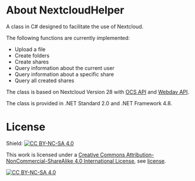 # About NextcloudHelper

A class in C# designed to facilitate the use of Nextcloud.

The following functions are currently implemented:
- Upload a file
- Create folders
- Create shares
- Query information about the current user
- Query information about a specific share
- Query all created shares

The class is based on Nextcloud Version 28 with [OCS API](https://docs.nextcloud.com/server/latest/developer_manual/client_apis/OCS/index.html) and
[Webdav API]( https://docs.nextcloud.com/server/latest/developer_manual/client_apis/WebDAV/index.html).

The class is provided in .NET Standard 2.0 and .NET Framework 4.8.


# License

Shield: [![CC BY-NC-SA 4.0][cc-by-nc-sa-shield]][cc-by-nc-sa]

This work is licensed under a
[Creative Commons Attribution-NonCommercial-ShareAlike 4.0 International License][cc-by-nc-sa], see [license](/license).

[![CC BY-NC-SA 4.0][cc-by-nc-sa-image]][cc-by-nc-sa]

[cc-by-nc-sa]: http://creativecommons.org/licenses/by-nc-sa/4.0/
[cc-by-nc-sa-image]: https://licensebuttons.net/l/by-nc-sa/4.0/88x31.png
[cc-by-nc-sa-shield]: https://img.shields.io/badge/License-CC%20BY--NC--SA%204.0-lightgrey.svg